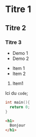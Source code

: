 # Titre 1

## Titre 2

### Titre 3



- Demo 1
- Demo 2



* Item 1
* Item 2





1. Item1



Ici du `code`;



~~~c
int main(){
  return 0;
}
~~~





~~~html
<h1>
  Bonjour 
</h1>
~~~

